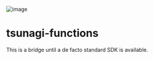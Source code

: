 ![image](https://user-images.githubusercontent.com/53205023/180117277-712f5461-b1a1-4007-a366-3ff38e775b0a.png)

# tsunagi-functions
This is a bridge until a de facto standard SDK is available.
